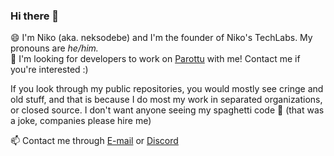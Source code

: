 ### Hi there 👋

😄 I'm Niko (aka. neksodebe) and I'm the founder of Niko's TechLabs. My pronouns are *he/him.*<br>
🔭 I'm looking for developers to work on [Parottu](https://www.parottu.com) with me! Contact me if you're interested :)<br>

If you look through my public repositories, you would mostly see cringe and old stuff, and that is because I do most my work in separated organizations, or closed source. I don't want anyone seeing my spaghetti code 🍝 (that was a joke, companies please hire me)

📫 Contact me through [E-mail](mailto:neksodebe@gmail.com) or [Discord](https://discord.com/users/821665213367320586)



<!--
**neksodebe/neksodebe** is a ✨ _special_ ✨ repository because its `README.md` (this file) appears on your GitHub profile.

Here are some ideas to get you started:

- 🔭 I’m currently working on ...
- 🌱 I’m currently learning ...
- 👯 I’m looking to collaborate on ...
- 🤔 I’m looking for help with ...
- 💬 Ask me about ...
- 📫 How to reach me: ...
- 😄 Pronouns: ...
- ⚡ Fun fact: ...
-->
